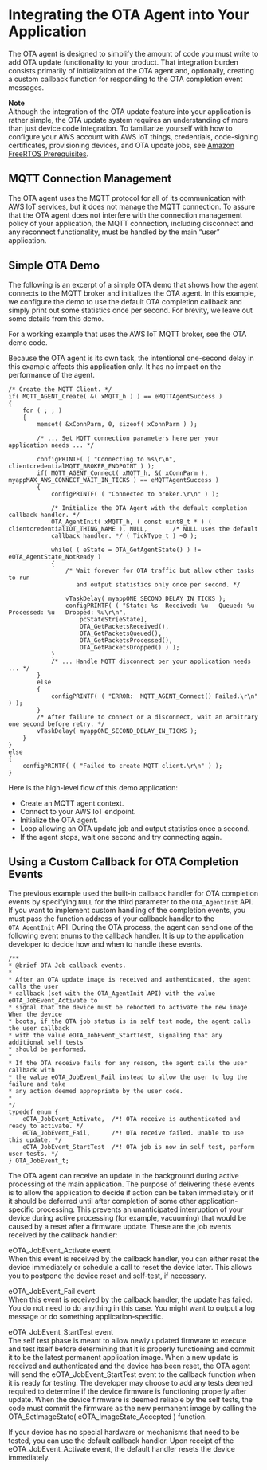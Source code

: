 # Integrating the OTA Agent into Your Application<a name="integrate-ota-agent"></a>

The OTA agent is designed to simplify the amount of code you must write to add OTA update functionality to your product\. That integration burden consists primarily of initialization of the OTA agent and, optionally, creating a custom callback function for responding to the OTA completion event messages\.

**Note**  
Although the integration of the OTA update feature into your application is rather simple, the OTA update system requires an understanding of more than just device code integration\. To familiarize yourself with how to configure your AWS account with AWS IoT things, credentials, code\-signing certificates, provisioning devices, and OTA update jobs, see [Amazon FreeRTOS Prerequisites](https://docs.aws.amazon.com/freertos/latest/userguide/freertos-prereqs.html)\. 

## MQTT Connection Management<a name="ota-agent-mqtt"></a>

The OTA agent uses the MQTT protocol for all of its communication with AWS IoT services, but it does not manage the MQTT connection\. To assure that the OTA agent does not interfere with the connection management policy of your application, the MQTT connection, including disconnect and any reconnect functionality, must be handled by the main “user” application\. 

## Simple OTA Demo<a name="simple-demo-agent"></a>

The following is an excerpt of a simple OTA demo that shows how the agent connects to the MQTT broker and initializes the OTA agent\. In this example, we configure the demo to use the default OTA completion callback and simply print out some statistics once per second\. For brevity, we leave out some details from this demo\.

For a working example that uses the AWS IoT MQTT broker, see the OTA demo code\.

Because the OTA agent is its own task, the intentional one\-second delay in this example affects this application only\. It has no impact on the performance of the agent\.

```
/* Create the MQTT Client. */
if( MQTT_AGENT_Create( &( xMQTT_h ) ) == eMQTTAgentSuccess )
{
    for ( ; ; )
    {
        memset( &xConnParm, 0, sizeof( xConnParm ) );

        /* ... Set MQTT connection parameters here per your application needs ... */

        configPRINTF( ( "Connecting to %s\r\n", clientcredentialMQTT_BROKER_ENDPOINT ) );
        if( MQTT_AGENT_Connect( xMQTT_h, &( xConnParm ), myappMAX_AWS_CONNECT_WAIT_IN_TICKS ) == eMQTTAgentSuccess )
        {
    		configPRINTF( ( "Connected to broker.\r\n" ) );

	    	/* Initialize the OTA Agent with the default completion callback handler. */
    		OTA_AgentInit( xMQTT_h, ( const uint8_t * ) ( clientcredentialIOT_THING_NAME ), NULL,		/* NULL uses the default
    		callback handler. */ ( TickType_t ) ~0 );

            while( ( eState = OTA_GetAgentState() ) != eOTA_AgentState_NotReady )
            {
                /* Wait forever for OTA traffic but allow other tasks to run
                   and output statistics only once per second. */

                vTaskDelay( myappONE_SECOND_DELAY_IN_TICKS );
                configPRINTF( ( "State: %s  Received: %u   Queued: %u   Processed: %u   Dropped: %u\r\n",
                    pcStateStr[eState],
                    OTA_GetPacketsReceived(),
                    OTA_GetPacketsQueued(),
                    OTA_GetPacketsProcessed(),
                    OTA_GetPacketsDropped() ) );
            }
            /* ... Handle MQTT disconnect per your application needs ... */
        }
        else
        {
            configPRINTF( ( "ERROR:  MQTT_AGENT_Connect() Failed.\r\n" ) );
        }
        /* After failure to connect or a disconnect, wait an arbitrary one second before retry. */
        vTaskDelay( myappONE_SECOND_DELAY_IN_TICKS );
    }
}
else
{
    configPRINTF( ( "Failed to create MQTT client.\r\n" ) );
}
```

Here is the high\-level flow of this demo application:
+ Create an MQTT agent context\.
+ Connect to your AWS IoT endpoint\.
+ Initialize the OTA agent\.
+ Loop allowing an OTA update job and output statistics once a second\.
+ If the agent stops, wait one second and try connecting again\.

## Using a Custom Callback for OTA Completion Events<a name="custom-callback-ota"></a>

The previous example used the built\-in callback handler for OTA completion events by specifying `NULL` for the third parameter to the `OTA_AgentInit` API\. If you want to implement custom handling of the completion events, you must pass the function address of your callback handler to the `OTA_AgentInit` API\. During the OTA process, the agent can send one of the following event enums to the callback handler\. It is up to the application developer to decide how and when to handle these events\.

```
/**
* @brief OTA Job callback events.
*
* After an OTA update image is received and authenticated, the agent calls the user
* callback (set with the OTA_AgentInit API) with the value eOTA_JobEvent_Activate to
* signal that the device must be rebooted to activate the new image. When the device
* boots, if the OTA job status is in self test mode, the agent calls the user callback
* with the value eOTA_JobEvent_StartTest, signaling that any additional self tests
* should be performed.
*
* If the OTA receive fails for any reason, the agent calls the user callback with
* the value eOTA_JobEvent_Fail instead to allow the user to log the failure and take
* any action deemed appropriate by the user code.
*
*/
typedef enum {
	eOTA_JobEvent_Activate,  /*! OTA receive is authenticated and ready to activate. */
	eOTA_JobEvent_Fail,      /*! OTA receive failed. Unable to use this update. */
	eOTA_JobEvent_StartTest  /*! OTA job is now in self test, perform user tests. */
} OTA_JobEvent_t;
```

The OTA agent can receive an update in the background during active processing of the main application\. The purpose of delivering these events is to allow the application to decide if action can be taken immediately or if it should be deferred until after completion of some other application\-specific processing\. This prevents an unanticipated interruption of your device during active processing \(for example, vacuuming\) that would be caused by a reset after a firmware update\. These are the job events received by the callback handler:

eOTA\_JobEvent\_Activate event  
When this event is received by the callback handler, you can either reset the device immediately or schedule a call to reset the device later\. This allows you to postpone the device reset and self\-test, if necessary\.

eOTA\_JobEvent\_Fail event  
When this event is received by the callback handler, the update has failed\. You do not need to do anything in this case\. You might want to output a log message or do something application\-specific\.

eOTA\_JobEvent\_StartTest event  
The self test phase is meant to allow newly updated firmware to execute and test itself before determining that it is properly functioning and commit it to be the latest permanent application image\. When a new update is received and authenticated and the device has been reset, the OTA agent will send the eOTA\_JobEvent\_StartTest event to the callback function when it is ready for testing\. The developer may choose to add any tests deemed required to determine if the device firmware is functioning properly after update\. When the device firmware is deemed reliable by the self tests, the code must commit the firmware as the new permanent image by calling the OTA\_SetImageState\( eOTA\_ImageState\_Accepted \) function\.

If your device has no special hardware or mechanisms that need to be tested, you can use the default callback handler\. Upon receipt of the eOTA\_JobEvent\_Activate event, the default handler resets the device immediately\.